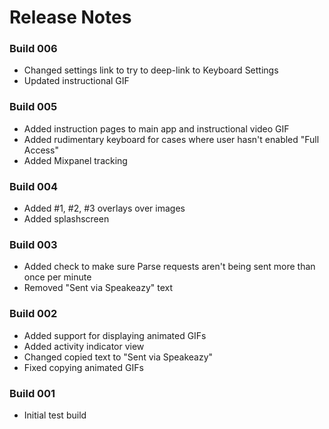 # Release Notes

### Build 006
- Changed settings link to try to deep-link to Keyboard Settings
- Updated instructional GIF

### Build 005
- Added instruction pages to main app and instructional video GIF
- Added rudimentary keyboard for cases where user hasn't enabled "Full Access"
- Added Mixpanel tracking

### Build 004
- Added #1, #2, #3 overlays over images
- Added splashscreen

### Build 003
- Added check to make sure Parse requests aren't being sent more than once per minute
- Removed "Sent via Speakeazy" text

### Build 002
- Added support for displaying animated GIFs
- Added activity indicator view
- Changed copied text to "Sent via Speakeazy"
- Fixed copying animated GIFs

### Build 001
- Initial test build